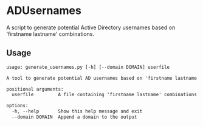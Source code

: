 # ADUsernames

A script to generate potential Active Directory usernames based on 'firstname lastname' combinations.

## Usage

```txt
usage: generate_usernames.py [-h] [--domain DOMAIN] userfile

A tool to generate potential AD usernames based on 'firstname lastname' combinations

positional arguments:
  userfile         A file containing 'firstname lastname' combinations

options:
  -h, --help       Show this help message and exit
  --domain DOMAIN  Append a domain to the output
```
